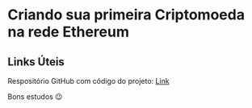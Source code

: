 # Criando sua primeira Criptomoeda na rede Ethereum

## Links Úteis
Respositório GitHub com código do projeto: [Link](https://github.com/digitalinnovationone/formacao-blockchain-dio/blob/main/Modulo%2003%20Desenvolvimento%20com%20Solidity/Curso%2002%20Desenvolvimento%20de%20Smart%20Contracts/Criando%20a%20sua%20primeira%20criptomoeda%20da%20Rede%20Ethereum/DIOToken.sol)

Bons estudos 😉
